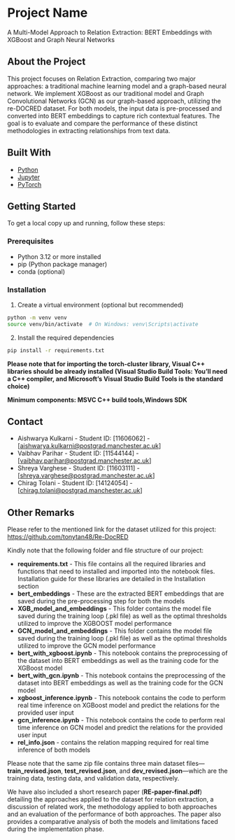 # Project Name

A Multi-Model Approach to Relation Extraction: BERT Embeddings with XGBoost and Graph Neural Networks

## About the Project
This project focuses on Relation Extraction, comparing two major approaches: a traditional machine learning model and a graph-based neural network. We implement XGBoost as our traditional model and Graph Convolutional Networks (GCN) as our graph-based approach, utilizing the re-DOCRED dataset. For both models, the input data is pre-processed and converted into BERT embeddings to capture rich contextual features. The goal is to evaluate and compare the performance of these distinct methodologies in extracting relationships from text data.

## Built With
- [Python](https://www.python.org/)
- [Jupyter](https://jupyter.org/)
- [PyTorch](https://pytorch.org/)

## Getting Started

To get a local copy up and running, follow these steps:

### Prerequisites
- Python 3.12 or more installed
- pip (Python package manager)
- conda (optional)

### Installation

1. Create a virtual environment (optional but recommended)
```bash
python -m venv venv
source venv/bin/activate  # On Windows: venv\Scripts\activate
```

2. Install the required dependencies
```bash
pip install -r requirements.txt
```

**Please note that for importing the torch-cluster library, Visual C++ libraries should be already installed (Visual Studio Build Tools: You’ll need a C++ compiler, and Microsoft’s Visual Studio Build Tools is the standard choice)**

**Minimum components: MSVC C++ build tools,Windows SDK**

## Contact
- Aishwarya Kulkarni - Student ID: [11606062] - [aishwarya.kulkarni@postgrad.manchester.ac.uk]
- Vaibhav Parihar - Student ID: [11544144] - [vaibhav.parihar@postgrad.manchester.ac.uk]
- Shreya Varghese - Student ID: [11603111] - [shreya.varghese@postgrad.manchester.ac.uk]
- Chirag Tolani - Student ID: [14124054] - [chirag.tolani@postgrad.manchester.ac.uk]

## Other Remarks

Please refer to the mentioned link for the dataset utilized for this project: https://github.com/tonytan48/Re-DocRED

Kindly note that the following folder and file structure of our project: 

- **requirements.txt** - This file contains all the required libraries and functions that need to installed and imported into the notebook files. Installation guide for these libraries are detailed in the Installation section
- **bert_embeddings** - These are the extracted BERT embeddings that are saved during the pre-processing step for both the models
- **XGB_model_and_embeddings** - This folder contains the model file saved during the training loop (.pkl file) as well as the optimal thresholds utilized to improve the XGBOOST model performance
- **GCN_model_and_embeddings** - This folder contains the model file saved during the training loop (.pkl file) as well as the optimal thresholds utilized to improve the GCN model performance
- **bert_with_xgboost.ipynb** - This notebook contains the preprocessing of the dataset into BERT embeddings as well as the training code for the XGBoost model
- **bert_with_gcn.ipynb** - This notebook contains the preprocessing of the dataset into BERT embeddings as well as the training code for the GCN model
- **xgboost_inference.ipynb** - This notebook contains the code to perform real time inference on XGBoost model and predict the relations for the provided user input
- **gcn_inference.ipynb** - This notebook contains the code to perform real time inference on GCN model and predict the relations for the provided user input
- **rel_info.json** - contains the relation mapping required for real time inference of both models

Please note that the same zip file contains three main dataset files—**train_revised.json**, **test_revised.json**, and **dev_revised.json**—which are the training data, testing data, and validation data, respectively. 

We have also included a short research paper (**RE-paper-final.pdf**) detailing the approaches applied to the dataset for relation extraction, a discussion of related work, the methodology applied to both approaches and an evaluation of the performance of both approaches. The paper also provides a comparative analysis of both the models and limitations faced during the implementation phase. 
